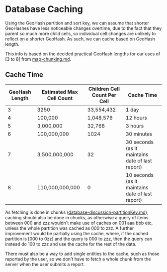 # Database Caching

Using the GeoHash partition and sort key, we can assume that shorter GeoHashes have less noticeable changes overtime, due to the fact that they parent so much more child cells, so individual cell changes are unlikely to reflect on a shorter GeoHash. As such, we can cache based on GeoHash length.

This info is based on the decided practical GeoHash lengths for our uses of [3 to 8] from [map-chunking.md](map-chunking.md).

## Cache Time

| GeoHash Length | Estimated Max Cell Count | Children Cell Count Per Cell | Cache Time                                       |
| -------------- | ------------------------ | ---------------------------- | ------------------------------------------------ |
| 3              | 3250                     | 33,554,432                   | 1 day                                            |
| 4              | 100,000                  | 1,048,576                    | 12 hours                                         |
| 5              | 3,000,000                | 32,768                       | 3 hours                                          |
| 6              | 100,000,000              | 1024                         | 30 minutes                                       |
| 7              | 3,500,000,000            | 32                           | 30 seconds (as it maintains date of last report) |
| 8              | 110,000,000,000          | 0                            | 10 seconds (as it maintains date of last report) |

As fetching is done in chunks ([database-discussion-partitionKey.md](database-discussion-partitionKey.md)), caching should also be done in chunks, as otherwise a query of items between 000 and zzz wouldn't make use of caches on 001 aaa bbb etc, unless the whole partition was cached as 000 to zzz.
A further improvement would be partially using the cache, where, if the cached partition is [000 to 0zz] and the query is 000 to zzz, then the query can instead do 100 to zzz and use the cache for the rest of the data.

There must also be a way to add single entities to the cache, such as those reported by the user, so we don't have to fetch a whole chunk from the server when the user submits a report.
